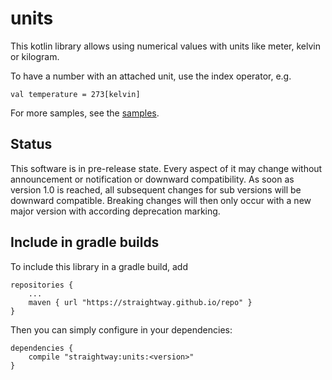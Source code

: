 # units

This kotlin library allows using numerical values with units
like meter, kelvin or kilogram.

To have a number with an attached unit, use the index operator,
e.g.

    val temperature = 273[kelvin]

For more samples, see the [samples](samples/src/main/kotlin/UnitSamples.kt).

## Status

This software is in pre-release state. Every aspect of it may change without announcement or
notification or downward compatibility. As soon as version 1.0 is reached, all subsequent
changes for sub versions will be downward compatible. Breaking changes will then only occur
with a new major version with according deprecation marking.

## Include in gradle builds

To include this library in a gradle build, add

    repositories {
        ...
        maven { url "https://straightway.github.io/repo" }
    }

Then you can simply configure in your dependencies:

    dependencies {
        compile "straightway:units:<version>"
    }
